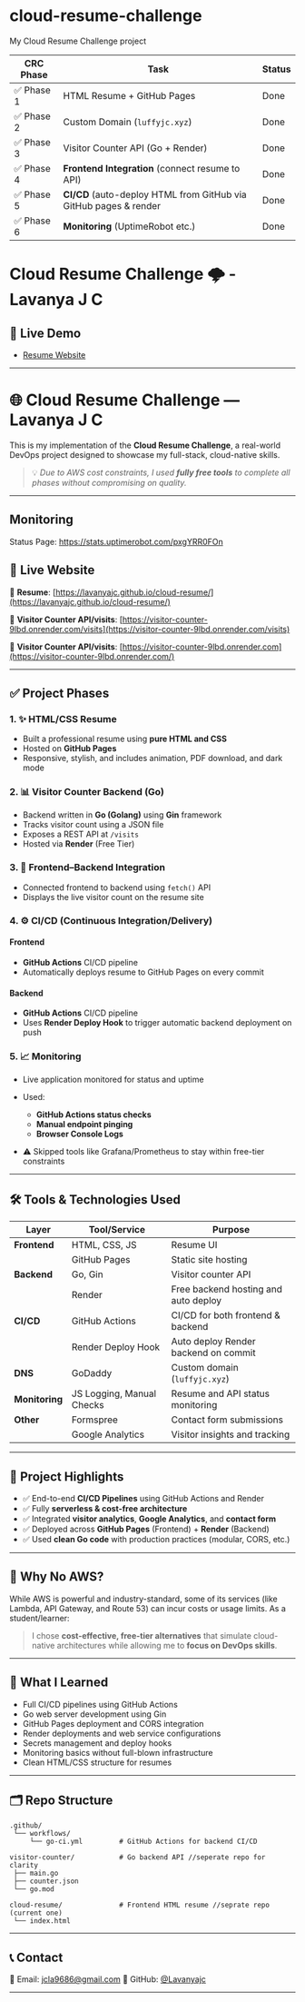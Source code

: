 # cloud-resume-challenge
My Cloud Resume Challenge project

| CRC Phase  | Task                                                         | Status            |
| ---------- | -----------------------------------------------------------  | ----------------- |
| ✅ Phase 1  | HTML Resume + GitHub Pages                                  | Done              |
| ✅ Phase 2  | Custom Domain (`luffyjc.xyz`)                               | Done              |
| ✅ Phase 3  | Visitor Counter API (Go + Render)                           | Done              |
| ✅ Phase 4 | **Frontend Integration** (connect resume to API)             | Done              |
| ✅ Phase 5 | **CI/CD** (auto-deploy HTML from GitHub via GitHub pages & render   | Done         |
| ✅ Phase 6 | **Monitoring** (UptimeRobot etc.)            |     Done    |

# Cloud Resume Challenge 🌩️ - Lavanya J C

## 🔗 Live Demo
- [Resume Website](https://www.luffyjc.xyz)


---

# 🌐 Cloud Resume Challenge — Lavanya J C

This is my implementation of the **Cloud Resume Challenge**, a real-world DevOps project designed to showcase my full-stack, cloud-native skills.

> 💡 *Due to AWS cost constraints, I used **fully free tools** to complete all phases without compromising on quality.*

---
## Monitoring
 Status Page: https://stats.uptimerobot.com/pxgYRR0FOn

## 🚀 Live Website

📄 **Resume**: [https://lavanyajc.github.io/cloud-resume/](https://lavanyajc.github.io/cloud-resume/)

🔢 **Visitor Counter API/visits**: [https://visitor-counter-9lbd.onrender.com/visits](https://visitor-counter-9lbd.onrender.com/visits)

🔢 **Visitor Counter API/visits**: [https://visitor-counter-9lbd.onrender.com](https://visitor-counter-9lbd.onrender.com/)

---

## ✅ Project Phases

### 1. ✨ HTML/CSS Resume

* Built a professional resume using **pure HTML and CSS**
* Hosted on **GitHub Pages**
* Responsive, stylish, and includes animation, PDF download, and dark mode

### 2. 📊 Visitor Counter Backend (Go)

* Backend written in **Go (Golang)** using **Gin** framework
* Tracks visitor count using a JSON file
* Exposes a REST API at `/visits`
* Hosted via **Render** (Free Tier)

### 3. 🔄 Frontend–Backend Integration

* Connected frontend to backend using `fetch()` API
* Displays the live visitor count on the resume site

### 4. ⚙️ CI/CD (Continuous Integration/Delivery)

#### Frontend

* **GitHub Actions** CI/CD pipeline
* Automatically deploys resume to GitHub Pages on every commit

#### Backend

* **GitHub Actions** CI/CD pipeline
* Uses **Render Deploy Hook** to trigger automatic backend deployment on push

### 5. 📈 Monitoring

* Live application monitored for status and uptime
* Used:

  * **GitHub Actions status checks**
  * **Manual endpoint pinging**
  * **Browser Console Logs**
* ⚠️ Skipped tools like Grafana/Prometheus to stay within free-tier constraints

---

## 🛠️ Tools & Technologies Used

| Layer          | Tool/Service              | Purpose                              |
| -------------- | ------------------------- | ------------------------------------ |
| **Frontend**   | HTML, CSS, JS             | Resume UI                            |
|                | GitHub Pages              | Static site hosting                  |
| **Backend**    | Go, Gin                   | Visitor counter API                  |
|                | Render                    | Free backend hosting and auto deploy |
| **CI/CD**      | GitHub Actions            | CI/CD for both frontend & backend    |
|                | Render Deploy Hook        | Auto deploy Render backend on commit |
| **DNS**        | GoDaddy                   | Custom domain (`luffyjc.xyz`)        |
| **Monitoring** | JS Logging, Manual Checks | Resume and API status monitoring     |
| **Other**      | Formspree                 | Contact form submissions             |
|                | Google Analytics          | Visitor insights and tracking        |

---

## 🧾 Project Highlights

* ✅ End-to-end **CI/CD Pipelines** using GitHub Actions and Render
* ✅ Fully **serverless & cost-free architecture**
* ✅ Integrated **visitor analytics**, **Google Analytics**, and **contact form**
* ✅ Deployed across **GitHub Pages** (Frontend) + **Render** (Backend)
* ✅ Used **clean Go code** with production practices (modular, CORS, etc.)

---

## 💸 Why No AWS?

While AWS is powerful and industry-standard, some of its services (like Lambda, API Gateway, and Route 53) can incur costs or usage limits. As a student/learner:

> I chose **cost-effective, free-tier alternatives** that simulate cloud-native architectures while allowing me to **focus on DevOps skills**.

---

## 🧠 What I Learned

* Full CI/CD pipelines using GitHub Actions
* Go web server development using Gin
* GitHub Pages deployment and CORS integration
* Render deployments and web service configurations
* Secrets management and deploy hooks
* Monitoring basics without full-blown infrastructure
* Clean HTML/CSS structure for resumes

---

## 🗂 Repo Structure

```
.github/
 └── workflows/
     └── go-ci.yml         # GitHub Actions for backend CI/CD

visitor-counter/           # Go backend API //seperate repo for clarity
 ├── main.go
 ├── counter.json
 └── go.mod

cloud-resume/              # Frontend HTML resume //seprate repo (current one)
 └── index.html
```

---

## 📞 Contact

📧 Email: [jcla9686@gmail.com](mailto:jcla9686@gmail.com)
🔗 GitHub: [@Lavanyajc](https://github.com/Lavanyajc)

---

